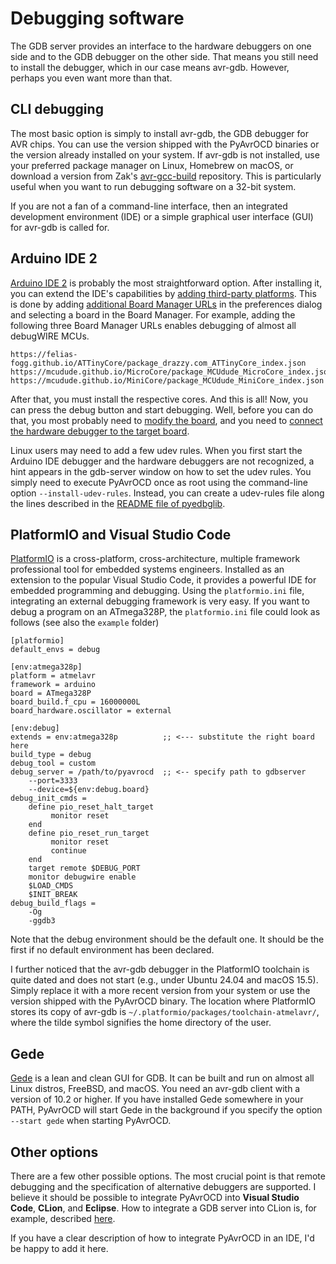 # Debugging software

The GDB server provides an interface to the hardware debuggers on one side and to the GDB debugger on the other side. That means you still need to install the debugger, which in our case means avr-gdb. However, perhaps you even want more than that.

## CLI debugging

The most basic option is simply to install avr-gdb, the GDB debugger for AVR chips. You can use the version shipped with the PyAvrOCD binaries or the version already installed on your system. If avr-gdb is not installed, use your preferred package manager on Linux, Homebrew on macOS, or download a version from Zak's [avr-gcc-build](https://github.com/ZakKemble/avr-gcc-build) repository. This is particularly useful when you want to run debugging software on a 32-bit system.

If you are not a fan of a command-line interface, then an integrated development environment (IDE) or a simple graphical user interface (GUI) for avr-gdb is called for.

## Arduino IDE 2

[Arduino IDE 2](https://docs.arduino.cc/software/ide-v2/tutorials/getting-started/ide-v2-downloading-and-installing/) is probably the most straightforward option. After installing it, you can extend the IDE's capabilities by [adding third-party platforms](https://support.arduino.cc/hc/en-us/articles/360016466340-Add-third-party-platforms-to-the-Boards-Manager-in-Arduino-IDE). This is done by adding [additional Board Manager URLs](https://support.arduino.cc/hc/en-us/articles/360016466340-Add-third-party-platforms-to-the-Boards-Manager-in-Arduino-IDE) in the preferences dialog and selecting a board in the Board Manager. For example, adding the following three Board Manager URLs enables debugging of almost all debugWIRE MCUs.

```
https://felias-fogg.github.io/ATTinyCore/package_drazzy.com_ATTinyCore_index.json
https://mcudude.github.io/MicroCore/package_MCUdude_MicroCore_index.json
https://mcudude.github.io/MiniCore/package_MCUdude_MiniCore_index.json
```

After that, you must install the respective cores. And this is all! Now, you can press the debug button and start debugging. Well, before you can do that, you most probably need to [modify the board](https://github.com/felias-fogg/PyAvrOCD/blob/main/docs/board-preparation.md), and you need to [connect the hardware debugger to the target board](https://github.com/felias-fogg/PyAvrOCD/blob/main/docs/connect-to-target.md).

Linux users may need to add a few udev rules. When you first start the Arduino IDE debugger and the hardware debuggers are not recognized, a hint appears in the gdb-server window on how to set the udev rules. You simply need to execute PyAvrOCD once as root using the command-line option `--install-udev-rules`. Instead, you can create a udev-rules file along the lines described in the [README file of pyedbglib](https://github.com/microchip-pic-avr-tools/pyedbglib/blob/main/README.md).

## PlatformIO and Visual Studio Code

[PlatformIO](https://platformio.org) is a cross-platform, cross-architecture, multiple framework professional tool for embedded systems engineers. Installed as an extension to the popular Visual Studio Code, it provides a powerful IDE for embedded programming and debugging. Using the `platformio.ini` file, integrating an external debugging framework is very easy. If you want to debug a program on an ATmega328P, the `platformio.ini` file could look as follows (see also the `example` folder)

```
[platformio]
default_envs = debug

[env:atmega328p]
platform = atmelavr
framework = arduino
board = ATmega328P
board_build.f_cpu = 16000000L
board_hardware.oscillator = external

[env:debug]
extends = env:atmega328p          ;; <--- substitute the right board here
build_type = debug
debug_tool = custom
debug_server = /path/to/pyavrocd  ;; <-- specify path to gdbserver
    --port=3333
    --device=${env:debug.board}
debug_init_cmds =
    define pio_reset_halt_target
         monitor reset
    end
    define pio_reset_run_target
         monitor reset
         continue
    end
    target remote $DEBUG_PORT
    monitor debugwire enable
    $LOAD_CMDS
    $INIT_BREAK
debug_build_flags =
    -Og
    -ggdb3
```

Note that the debug environment should be the default one. It should be the first if no default environment has been declared.

I further noticed that the avr-gdb debugger in the PlatformIO toolchain is quite dated and does not start (e.g., under Ubuntu 24.04 and macOS 15.5). Simply replace it with a more recent version from your system or use the version shipped with the PyAvrOCD binary. The location where PlatformIO stores its copy of avr-gdb is `~/.platformio/packages/toolchain-atmelavr/`, where the tilde symbol signifies the home directory of the user.

## Gede

[Gede](https://github.com/jhn98032/gede) is a lean and clean GUI for GDB. It can be built and run on almost all Linux distros, FreeBSD, and macOS. You need an avr-gdb client with a version of 10.2 or higher. If you have installed Gede somewhere in your PATH, PyAvrOCD will start Gede in the background if you specify the option `--start gede` when starting PyAvrOCD.

## Other options

There are a few other possible options. The most crucial point is that remote debugging and the specification of alternative debuggers are supported. I believe it should be possible to integrate PyAvrOCD into **Visual Studio Code**, **CLion**, and **Eclipse**. How to integrate a GDB server into CLion is, for example, described [here](https://bloom.oscillate.io/docs/clion-debugging-setup).

If you have a clear description of how to integrate PyAvrOCD in an IDE, I'd be happy to add it here.

